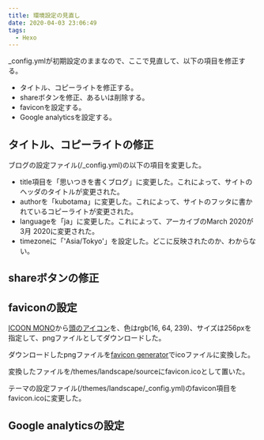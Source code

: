```yaml
---
title: 環境設定の見直し
date: 2020-04-03 23:06:49
tags:
  - Hexo
---
```


_config.ymlが初期設定のままなので、ここで見直して、以下の項目を修正する。

- タイトル、コピーライトを修正する。
- shareボタンを修正、あるいは削除する。
- faviconを設定する。
- Google analyticsを設定する。

## タイトル、コピーライトの修正

ブログの設定ファイル(/_config.yml)の以下の項目を変更した。

- title項目を「思いつきを書くブログ」に変更した。これによって、サイトのヘッダのタイトルが変更された。
- authorを「kubotama」に変更した。これによって、サイトのフッタに書かれているコピーライトが変更された。
- languageを「ja」に変更した。これによって、アーカイブのMarch 2020が3月 2020に変更された。
- timezoneに「'Asia/Tokyo'」を設定した。どこに反映されたのか、わからない。

## shareボタンの修正

## faviconの設定

[ICOON MONO](https://icooon-mono.com/)から[頭のアイコン](https://icooon-mono.com/10226-%e9%a0%ad%e3%81%ae%e3%82%a2%e3%82%a4%e3%82%b3%e3%83%b3/)を、色はrgb(16, 64, 239)、サイズは256pxを指定して、pngファイルとしてダウンロードした。

ダウンロードしたpngファイルを[favicon generator](https://favicon.il.ly/)でicoファイルに変換した。

変換したファイルを/themes/landscape/sourceにfavicon.icoとして置いた。

テーマの設定ファイル(/themes/landscape/_config.yml)のfavicon項目をfavicon.icoに変更した。

## Google analyticsの設定
